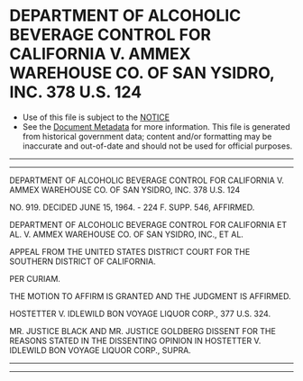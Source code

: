 ---
---

# DEPARTMENT OF ALCOHOLIC BEVERAGE CONTROL FOR CALIFORNIA V. AMMEX WAREHOUSE CO. OF SAN YSIDRO, INC. 378 U.S. 124

* Use of this file is subject to the [NOTICE](https://github.com/publicdocs/notice/blob/master/NOTICE)
* See the [Document Metadata](../../../) for more information.
  This file is generated from historical government data; content and/or formatting may be inaccurate and out-of-date and should not be used for official purposes.

----------
----------

DEPARTMENT OF ALCOHOLIC BEVERAGE CONTROL FOR CALIFORNIA V. AMMEX WAREHOUSE CO. OF SAN YSIDRO, INC. 378 U.S. 124

NO. 919.  DECIDED JUNE 15, 1964.  - 224 F. SUPP. 546, AFFIRMED.

DEPARTMENT OF ALCOHOLIC BEVERAGE CONTROL FOR CALIFORNIA ET AL. V. AMMEX WAREHOUSE CO. OF SAN YSIDRO, INC., ET AL.

APPEAL FROM THE UNITED STATES DISTRICT COURT FOR THE SOUTHERN DISTRICT OF CALIFORNIA.

PER CURIAM.

THE MOTION TO AFFIRM IS GRANTED AND THE JUDGMENT IS AFFIRMED.

HOSTETTER V. IDLEWILD BON VOYAGE LIQUOR CORP., 377 U.S. 324.

MR. JUSTICE BLACK AND MR. JUSTICE GOLDBERG DISSENT FOR THE REASONS STATED IN THE DISSENTING OPINION IN HOSTETTER V. IDLEWILD BON VOYAGE LIQUOR CORP., SUPRA.


----------
----------

